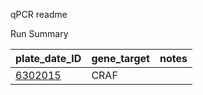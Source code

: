 qPCR readme

Run Summary

plate_date_ID  |  gene_target | notes 
---------------------|---------------------|----------
[6302015][6302015]	|  CRAF |                              |  




[6302015]: https://github.com/jheare/Resilience-Project/tree/master/qPCR%20data/6302015